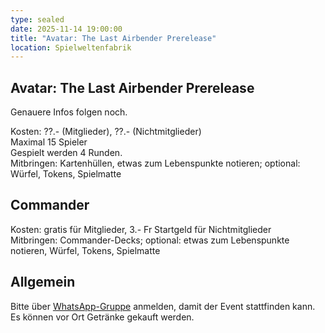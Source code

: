 ```yaml
---
type: sealed
date: 2025-11-14 19:00:00
title: "Avatar: The Last Airbender Prerelease"
location: Spielweltenfabrik
---
```

## Avatar: The Last Airbender Prerelease
Genauere Infos folgen noch.

Kosten: ??.- (Mitglieder), ??.- (Nichtmitglieder) \
Maximal 15 Spieler \
Gespielt werden 4 Runden. \
Mitbringen: Kartenhüllen, etwas zum Lebenspunkte notieren; optional: Würfel, Tokens, Spielmatte

## Commander
Kosten: gratis für Mitglieder, 3.- Fr Startgeld für Nichtmitglieder \
Mitbringen: Commander-Decks; optional: etwas zum Lebenspunkte notieren, Würfel, Tokens, Spielmatte

## Allgemein
Bitte über [WhatsApp-Gruppe](https://chat.whatsapp.com/HQ7IINFrZB63esDNRqsIUw) anmelden, damit der Event stattfinden kann. \
Es können vor Ort Getränke gekauft werden.
